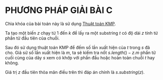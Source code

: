 # PHƯƠNG PHÁP GIẢI BÀI C

Chìa khóa của bài toán này là sử dụng [Thuật toán KMP](https://vnoi.info/wiki/algo/string/kmp.md).

Ta tạo một biến $z$ chạy từ $1$ đến $k$ để lấy ra một substring $t$ có độ dài $z$ tính từ phần tử đầu tiên của chuỗi.

Sau đó sử dụng thuật toán KMP để đếm số lần xuất hiện của $t$ trong $s$ đã cho. Giả sử số lần xuất hiện là $m$, ta sẽ kiểm tra nốt $s.length() - z.m$ phần tử cuối cùng của dãy $s$ xem có khớp với phần đầu hoặc hoàn toàn chuỗi $t$ hay không.

Giá trị $z$ đầu tiên thỏa mãn điều trên thì đáp án chính là $s.substring(z)$.
